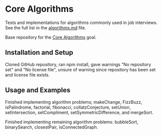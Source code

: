 # Core Algorithms

Tests and implementations for algorithms commonly used in job interviews. See the full list in the [algorithms.md](algorithms.md) file.

Base repository for the [Core Algorithms](http://jsdev.learnersguild.org/goals/123) goal.

## Installation and Setup

Cloned GitHub repository, ran npm install, gave warnings "No repository set" and "No license file", unsure of warning since repository has been set and license file exists.

## Usage and Examples

Finished implementing algorithm problems; makeChange, FizzBuzz, isPalindrome, factorial, fibonacci, collatzConjecture, setUnion, setIntersection, setCompliment, setSymmetricDifference, and mergeSort.

Finished implementing remaining algorithm problems: bubbleSort, binarySearch, closestPair, isConnectedGraph. 
